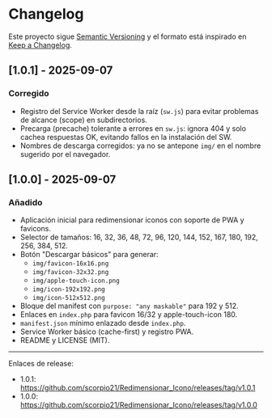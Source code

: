 # Changelog

Este proyecto sigue [Semantic Versioning](https://semver.org/lang/es/) y el formato está inspirado en [Keep a Changelog](https://keepachangelog.com/es-ES/1.0.0/).

## [1.0.1] - 2025-09-07
### Corregido
- Registro del Service Worker desde la raíz (`sw.js`) para evitar problemas de alcance (scope) en subdirectorios.
- Precarga (precache) tolerante a errores en `sw.js`: ignora 404 y solo cachea respuestas OK, evitando fallos en la instalación del SW.
- Nombres de descarga corregidos: ya no se antepone `img/` en el nombre sugerido por el navegador.

## [1.0.0] - 2025-09-07
### Añadido
- Aplicación inicial para redimensionar iconos con soporte de PWA y favicons.
- Selector de tamaños: 16, 32, 36, 48, 72, 96, 120, 144, 152, 167, 180, 192, 256, 384, 512.
- Botón "Descargar básicos" para generar:
  - `img/favicon-16x16.png`
  - `img/favicon-32x32.png`
  - `img/apple-touch-icon.png`
  - `img/icon-192x192.png`
  - `img/icon-512x512.png`
- Bloque del manifest con `purpose: "any maskable"` para 192 y 512.
- Enlaces en `index.php` para favicon 16/32 y apple-touch-icon 180.
- `manifest.json` mínimo enlazado desde `index.php`.
- Service Worker básico (cache-first) y registro PWA.
- README y LICENSE (MIT).

---

Enlaces de release:
- 1.0.1: https://github.com/scorpio21/Redimensionar_Icono/releases/tag/v1.0.1
- 1.0.0: https://github.com/scorpio21/Redimensionar_Icono/releases/tag/v1.0.0
